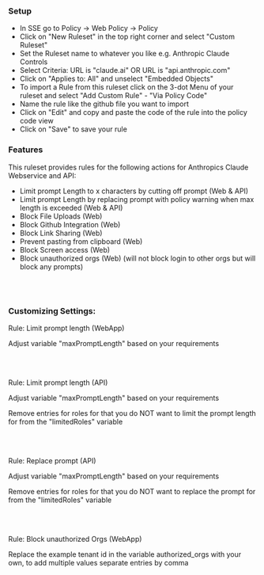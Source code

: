 ### Setup

- In SSE go to Policy -> Web Policy -> Policy
- Click on "New Ruleset" in the top right corner and select "Custom Ruleset"
- Set the Ruleset name to whatever you like e.g. Anthropic Claude Controls
- Select Criteria:
  URL is "claude.ai"
  OR
  URL is "api.anthropic.com"
- Click on "Applies to: All" and unselect "Embedded Objects"
- To import a Rule from this ruleset click on the 3-dot Menu of your ruleset and select "Add Custom Rule" - "Via Policy Code"
- Name the rule like the github file you want to import
- Click on "Edit" and copy and paste the code of the rule into the policy code view
- Click on "Save" to save your rule
  
### Features

This ruleset provides rules for the following actions for Anthropics Claude Webservice and API:

- Limit prompt Length to x characters by cutting off prompt (Web & API)
- Limit prompt Length by replacing prompt with policy warning when max length is exceeded (Web & API)
- Block File Uploads (Web)
- Block Github Integration (Web)
- Block Link Sharing (Web)
- Prevent pasting from clipboard (Web)
- Block Screen access (Web)
- Block unauthorized orgs (Web) (will not block login to other orgs but will block any prompts)

<br/><br/>


### Customizing Settings:

Rule: Limit prompt length (WebApp)

Adjust variable "maxPromptLength" based on your requirements

<br/><br/>

Rule: Limit prompt length (API)

Adjust variable "maxPromptLength" based on your requirements

Remove entries for roles for that you do NOT want to limit the prompt length for from the "limitedRoles" variable

<br/><br/>

Rule: Replace prompt (API)

Adjust variable "maxPromptLength" based on your requirements

Remove entries for roles for that you do NOT want to replace the prompt for from the "limitedRoles" variable

<br/><br/>

Rule: Block unauthorized Orgs (WebApp)

Replace the example tenant id in the variable authorized_orgs with your own, to add multiple values separate entries by comma

